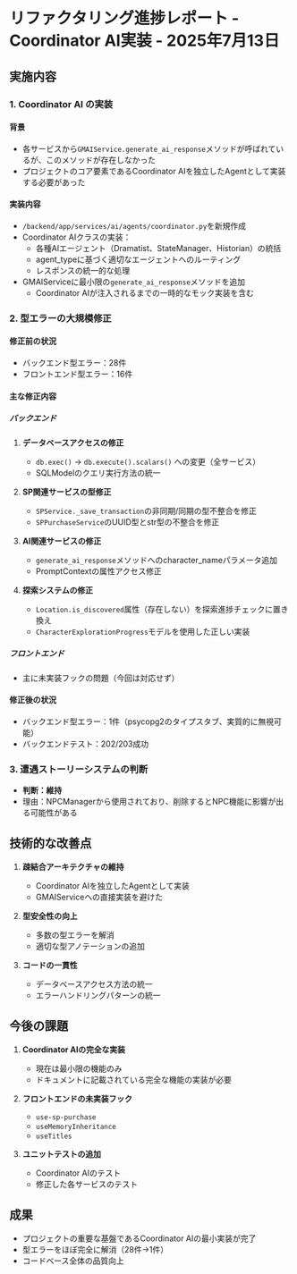 # リファクタリング進捗レポート - Coordinator AI実装 - 2025年7月13日

## 実施内容

### 1. Coordinator AI の実装

#### 背景
- 各サービスから`GMAIService.generate_ai_response`メソッドが呼ばれているが、このメソッドが存在しなかった
- プロジェクトのコア要素であるCoordinator AIを独立したAgentとして実装する必要があった

#### 実装内容
- `/backend/app/services/ai/agents/coordinator.py`を新規作成
- Coordinator AIクラスの実装：
  - 各種AIエージェント（Dramatist、StateManager、Historian）の統括
  - agent_typeに基づく適切なエージェントへのルーティング
  - レスポンスの統一的な処理
- GMAIServiceに最小限の`generate_ai_response`メソッドを追加
  - Coordinator AIが注入されるまでの一時的なモック実装を含む

### 2. 型エラーの大規模修正

#### 修正前の状況
- バックエンド型エラー：28件
- フロントエンド型エラー：16件

#### 主な修正内容

##### バックエンド
1. **データベースアクセスの修正**
   - `db.exec()` → `db.execute().scalars()` への変更（全サービス）
   - SQLModelのクエリ実行方法の統一

2. **SP関連サービスの型修正**
   - `SPService._save_transaction`の非同期/同期の型不整合を修正
   - `SPPurchaseService`のUUID型とstr型の不整合を修正

3. **AI関連サービスの修正**
   - `generate_ai_response`メソッドへのcharacter_nameパラメータ追加
   - PromptContextの属性アクセス修正

4. **探索システムの修正**
   - `Location.is_discovered`属性（存在しない）を探索進捗チェックに置き換え
   - `CharacterExplorationProgress`モデルを使用した正しい実装

##### フロントエンド
- 主に未実装フックの問題（今回は対応せず）

#### 修正後の状況
- バックエンド型エラー：1件（psycopg2のタイプスタブ、実質的に無視可能）
- バックエンドテスト：202/203成功

### 3. 遭遇ストーリーシステムの判断

- **判断：維持**
- 理由：NPCManagerから使用されており、削除するとNPC機能に影響が出る可能性がある

## 技術的な改善点

1. **疎結合アーキテクチャの維持**
   - Coordinator AIを独立したAgentとして実装
   - GMAIServiceへの直接実装を避けた

2. **型安全性の向上**
   - 多数の型エラーを解消
   - 適切な型アノテーションの追加

3. **コードの一貫性**
   - データベースアクセス方法の統一
   - エラーハンドリングパターンの統一

## 今後の課題

1. **Coordinator AIの完全な実装**
   - 現在は最小限の機能のみ
   - ドキュメントに記載されている完全な機能の実装が必要

2. **フロントエンドの未実装フック**
   - `use-sp-purchase`
   - `useMemoryInheritance`
   - `useTitles`

3. **ユニットテストの追加**
   - Coordinator AIのテスト
   - 修正した各サービスのテスト

## 成果

- プロジェクトの重要な基盤であるCoordinator AIの最小実装が完了
- 型エラーをほぼ完全に解消（28件→1件）
- コードベース全体の品質向上